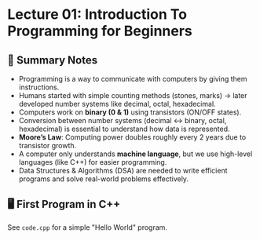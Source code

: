 # Lecture 01: Introduction To Programming for Beginners

## 📌 Summary Notes
- Programming is a way to communicate with computers by giving them instructions.  
- Humans started with simple counting methods (stones, marks) → later developed number systems like decimal, octal, hexadecimal.  
- Computers work on **binary (0 & 1)** using transistors (ON/OFF states).  
- Conversion between number systems (decimal ↔ binary, octal, hexadecimal) is essential to understand how data is represented.  
- **Moore’s Law**: Computing power doubles roughly every 2 years due to transistor growth.  
- A computer only understands **machine language**, but we use high-level languages (like C++) for easier programming.  
- Data Structures & Algorithms (DSA) are needed to write efficient programs and solve real-world problems effectively.

## 🖥️ First Program in C++
See `code.cpp` for a simple "Hello World" program.

